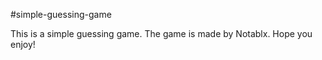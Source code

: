 #simple-guessing-game

This is a simple guessing game. The game is made by Notablx. Hope you enjoy!
